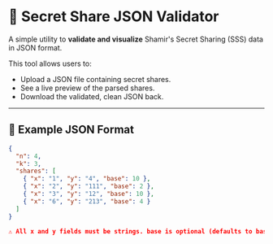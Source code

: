 # 🔐 Secret Share JSON Validator

A simple utility to **validate and visualize** Shamir's Secret Sharing (SSS) data in JSON format.

This tool allows users to:
- Upload a JSON file containing secret shares.
- See a live preview of the parsed shares.
- Download the validated, clean JSON back.

---

## 📜 Example JSON Format

```json
{
  "n": 4,
  "k": 3,
  "shares": [
    { "x": "1", "y": "4", "base": 10 },
    { "x": "2", "y": "111", "base": 2 },
    { "x": "3", "y": "12", "base": 10 },
    { "x": "6", "y": "213", "base": 4 }
  ]
}

⚠️ All x and y fields must be strings. base is optional (defaults to base-10 if omitted).
